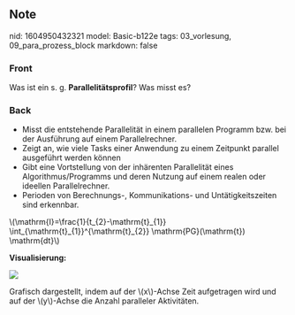 ## Note
nid: 1604950432321
model: Basic-b122e
tags: 03_vorlesung, 09_para_prozess_block
markdown: false

### Front
<p>Was ist ein s. g. <b>Parallelitätsprofil</b>? Was misst es?

### Back
<ul>
  <li>Misst die entstehende Parallelität in einem parallelen
  Programm bzw. bei der Ausführung auf einem Parallelrechner.
  <li>Zeigt an, wie viele Tasks einer Anwendung zu einem Zeitpunkt
  parallel ausgeführt werden können
  <li>Gibt eine Vortstellung von der inhärenten Parallelität eines
  Algorithmus/Programms und deren Nutzung auf einem realen oder
  ideellen Parallelrechner.
  <li>Perioden von Berechnungs-, Kommunikations- und
  Untätigkeitszeiten sind erkennbar.
</ul>
<p>\(\mathrm{I}=\frac{1}{t_{2}-\mathrm{t}_{1}}
\int_{\mathrm{t}_{1}}^{\mathrm{t}_{2}} \mathrm{PG}(\mathrm{t})
\mathrm{dt}\)
<p><b>Visualisierung:</b>
<p><img src="1Xdbcv6fQ3BNhvwy46Gz.png">
<p>Grafisch dargestellt, indem auf der \(x\)-Achse Zeit aufgetragen
wird und auf der \(y\)-Achse die Anzahl paralleler Aktivitäten.
